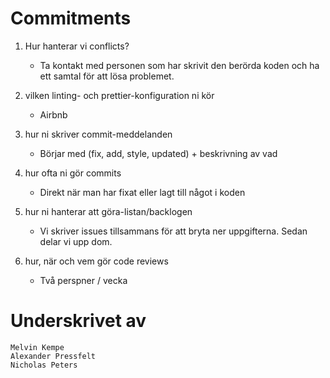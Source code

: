 # Commitments

1. Hur hanterar vi conflicts?
    - Ta kontakt med personen som har skrivit den berörda koden och ha ett samtal för att lösa problemet. 

2. vilken linting- och prettier-konfiguration ni kör
    - Airbnb

3. hur ni skriver commit-meddelanden
    - Börjar med (fix, add, style, updated) + beskrivning av vad

4. hur ofta ni gör commits
    - Direkt när man har fixat eller lagt till något i koden

5. hur ni hanterar att göra-listan/backlogen
    - Vi skriver issues tillsammans för att bryta ner uppgifterna. Sedan delar vi upp dom.
    
6. hur, när och vem gör code reviews
    - Två perspner / vecka


# Underskrivet av
    Melvin Kempe
    Alexander Pressfelt
    Nicholas Peters